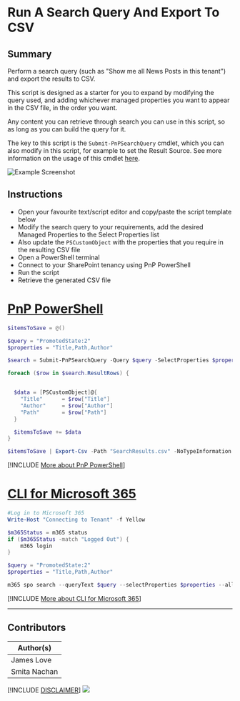 

# Run A Search Query And Export To CSV

## Summary

Perform a search query (such as "Show me all News Posts in this tenant") and export the results to CSV.

This script is designed as a starter for you to expand by modifying the query used, and adding whichever managed properties you want to appear in the CSV file, in the order you want.

Any content you can retrieve through search you can use in this script, so as long as you can build the query for it.

The key to this script is the `Submit-PnPSearchQuery` cmdlet, which you can also modify in this script, for example to set the Result Source. See more information on the usage of this cmdlet [here](https://pnp.github.io/powershell/cmdlets/Submit-PnPSearchQuery.html).

![Example Screenshot](assets/example.png)

## Instructions

- Open your favourite text/script editor and copy/paste the script template below 
- Modify the search query to your requirements, add the desired Managed Properties to the Select Properties list
- Also update the `PSCustomObject` with the properties that you require in the resulting CSV file
- Open a PowerShell terminal
- Connect to your SharePoint tenancy using PnP PowerShell
- Run the script
- Retrieve the generated CSV file

# [PnP PowerShell](#tab/pnpps)

``` powershell
$itemsToSave = @()

$query = "PromotedState:2"
$properties = "Title,Path,Author"

$search = Submit-PnPSearchQuery -Query $query -SelectProperties $properties -All

foreach ($row in $search.ResultRows) {


  $data = [PSCustomObject]@{
    "Title"      = $row["Title"]
    "Author"     = $row["Author"]
    "Path"       = $row["Path"]
  }

  $itemsToSave += $data
}

$itemsToSave | Export-Csv -Path "SearchResults.csv" -NoTypeInformation
```
[!INCLUDE [More about PnP PowerShell](../../docfx/includes/MORE-PNPPS.md)]


# [CLI for Microsoft 365](#tab/cli-m365-ps)
```powershell
#Log in to Microsoft 365
Write-Host "Connecting to Tenant" -f Yellow 

$m365Status = m365 status
if ($m365Status -match "Logged Out") {
    m365 login
}

$query = "PromotedState:2"
$properties = "Title,Path,Author"

m365 spo search --queryText $query --selectProperties $properties --allResults --output csv | Out-File -FilePath "SearchResults.csv"
```
[!INCLUDE [More about CLI for Microsoft 365](../../docfx/includes/MORE-CLIM365.md)]
***


## Contributors

| Author(s) |
|-----------|
| James Love |
| Smita Nachan |

[!INCLUDE [DISCLAIMER](../../docfx/includes/DISCLAIMER.md)]
<img src="https://m365-visitor-stats.azurewebsites.net/script-samples/scripts/spo-search-export-to-csv" aria-hidden="true" />
